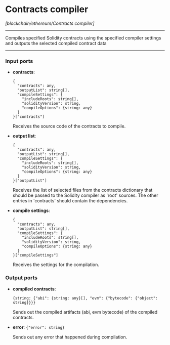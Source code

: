 # Contracts compiler

_[blockchain/ethereum/Contracts compiler]_

---

Compiles specified Solidity contracts using the specified compiler settings and outputs the selected compiled contract data<br>

---

### Input ports

* __contracts__: 
    ```
    {
      "contracts": any,
      "outputList": string[],
      "compileSettings": {
        "includeRoots": string[],
        "solidityVersion": string,
        "compileOptions": {string: any}
      }
    }["contracts"]
    ```

    Receives the source code of the contracts to compile.<br>


* __output list__: 
    ```
    {
      "contracts": any,
      "outputList": string[],
      "compileSettings": {
        "includeRoots": string[],
        "solidityVersion": string,
        "compileOptions": {string: any}
      }
    }["outputList"]
    ```

    Receives the list of selected files from the contracts dictionary that should be passed to the Solidity compiler as 'root' sources. The other entries in 'contracts' should contain the dependencies.<br>


* __compile settings__: 
    ```
    {
      "contracts": any,
      "outputList": string[],
      "compileSettings": {
        "includeRoots": string[],
        "solidityVersion": string,
        "compileOptions": {string: any}
      }
    }["compileSettings"]
    ```

    Receives the settings for the compilation.<br>

### Output ports

* __compiled contracts__: 
    ```
    {string: {"abi": {string: any}[], "evm": {"bytecode": {"object": string}}}}
    ```

    Sends out the compiled artifacts (abi, evm bytecode) of the compiled contracts.<br>


* __error__: ` {"error": string} `

    Sends out any error that happened during compilation.<br>

